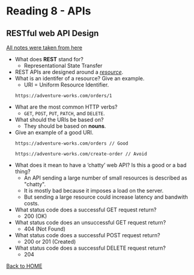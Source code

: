 # Reading 8 - APIs

## RESTful web API Design
[All notes were taken from here](https://docs.microsoft.com/en-us/azure/architecture/best-practices/api-design)

- What does **REST** stand for?
  - Representational State Transfer
- REST APIs are designed around a <ins>*resource*</ins>.
- What is an identifer of a resource? Give an example.
  - URI = Uniform Resource Identifier.
  ```
  https://adventure-works.com/orders/1
  ```
- What are the most common HTTP verbs?
  - `GET`, `POST`, `PUT`, `PATCH`, and `DELETE`.
- What should the URIs be based on?
  - They should be based on **nouns**.
- Give an example of a good URI.
  ```
  https://adventure-works.com/orders // Good

  https://adventure-works.com/create-order // Avoid
  ```
- What does it mean to have a ‘chatty’ web API? Is this a good or a bad thing?
  - An API sending a large number of small resources is described as "chatty".
  - It is mostly bad because it imposes a load on the server.
  - But sending a large resource could increase latency and bandwith costs.
- What status code does a successful GET request return?
  - 200 (OK)
- What status code does an unsuccessful GET request return?
  - 404 (Not Found)
- What status code does a successful POST request return?
  - 200 or 201 (Created)
- What status code does a successful DELETE request return?
  - 204

[Back to HOME](../README.md)